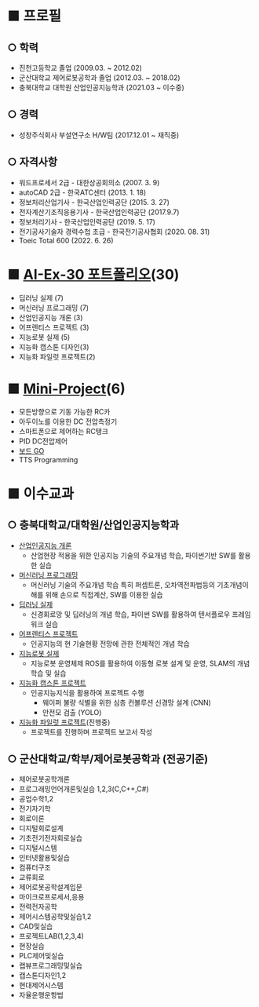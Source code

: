 # ■ 프로필

## ○ 학력

 - 진천고등학교 졸업 (2009.03. ~ 2012.02)
 - 군산대학교 제어로봇공학과 졸업 (2012.03. ~ 2018.02)
 - 충북대학교 대학원 산업인공지능학과 (2021.03 ~ 이수중)

## ○ 경력
 - 성창주식회사 부설연구소 H/W팀 (2017.12.01 ~ 재직중)

## ○ 자격사항
 - 워드프로세서 2급 - 대한상공회의소 (2007. 3. 9)
 - autoCAD 2급 - 한국ATC센터 (2013. 1. 18)
 - 정보처리산업기사 - 한국산업인력공단 (2015. 3. 27)
 - 전자계산기조직응용기사 - 한국산업인력공단 (2017.9.7)
 - 정보처리기사 - 한국산업인력공단 (2019. 5. 17)
 - 전기공사기술자 경력수첩 초급 - 한국전기공사협회 (2020. 08. 31)
 - Toeic Total 600 (2022. 6. 26)

# ■ [AI-Ex-30 포트폴리오](https://github.com/woosangjin/CBNU)(30)
 - 딥러닝 실제 (7)
 - 머신러닝 프로그래밍 (7)
 - 산업인공지능 개론 (3)
 - 어프렌티스 프로젝트 (3)
 - 지능로봇 실제 (5)
 - 지능화 캡스톤 디자인(3)
 - 지능화 파일럿 프로젝트(2)

# ■ [Mini-Project](https://github.com/woosangjin/Mini-Project)(6)
 - 모든방향으로 기동 가능한 RC카
 - 아두이노를 이용한 DC 전압측정기
 - 스마트폰으로 제어하는 RC탱크
 - PID DC전압제어
 - [보드 GO](https://www.youtube.com/watch?v=NZgVnm5m07w)
 - TTS Programming


# ■ 이수교과
## ○ 충북대학교/대학원/산업인공지능학과
 - [산업인공지능 개론](https://github.com/woosangjin/CBNU/tree/main/2021%EB%85%84%20%EC%84%9D%EC%82%AC%201%ED%95%99%EA%B8%B0/%EC%82%B0%EC%97%85%EC%9D%B8%EA%B3%B5%EC%A7%80%EB%8A%A5%20%EA%B0%9C%EB%A1%A0)
   - 산업현장 적용을 위한 인공지능 기술의 주요개념 학습, 파이썬기반 SW를 활용한 실습
 - [머신러닝 프로그래밍](https://github.com/woosangjin/CBNU/tree/main/2021%EB%85%84%20%EC%84%9D%EC%82%AC%201%ED%95%99%EA%B8%B0/%EB%A8%B8%EC%8B%A0%EB%9F%AC%EB%8B%9D%20%ED%94%84%EB%A1%9C%EA%B7%B8%EB%9E%98%EB%B0%8D)
   - 머신러닝 기술의 주요개념 학습 특히 퍼셉트론, 오차역전파법등의 기초개념이해를 위해 손으로 직접계산, SW를 이용한 실습
 - [딥러닝 실제](https://github.com/woosangjin/CBNU/tree/main/2021%EB%85%84%20%EC%84%9D%EC%82%AC%201%ED%95%99%EA%B8%B0/%EB%94%A5%EB%9F%AC%EB%8B%9D%20%EC%8B%A4%EC%A0%9C)
   - 신경회로망 및 딥러닝의 개념 학습, 파이썬 SW를 활용하여 텐서플로우 프레임워크 실습
 - [어프렌티스 프로젝트](https://github.com/woosangjin/CBNU/tree/main/2021%EB%85%84%20%EC%84%9D%EC%82%AC%202%ED%95%99%EA%B8%B0/%EC%96%B4%ED%94%84%EB%A0%8C%ED%8B%B0%EC%8A%A4%20%ED%94%84%EB%A1%9C%EC%A0%9D%ED%8A%B8)
   - 인공지능의 현 기술현황 전망에 관한 전체적인 개념 학습
 - [지능로봇 실제](https://github.com/woosangjin/CBNU/tree/main/2021%EB%85%84%20%EC%84%9D%EC%82%AC%202%ED%95%99%EA%B8%B0/%EC%A7%80%EB%8A%A5%EB%A1%9C%EB%B4%87%20%EC%8B%A4%EC%A0%9C)
   - 지능로봇 운영체제 ROS를 활용하여 이동형 로봇 설계 및 운영, SLAM의 개념 학습 및 실습
 - [지능화 캡스톤 프로젝트](https://github.com/woosangjin/CBNU/tree/main/2022%EB%85%84%20%EC%84%9D%EC%82%AC%203%ED%95%99%EA%B8%B0)
   - 인공지능지식을 활용하여 프로젝트 수행
     - 웨이퍼 불량 식별을 위한 심층 컨볼루션 신경망 설계 (CNN)
     - 안전모 검출 (YOLO)
 - [지능화 파일럿 프로젝트](https://github.com/woosangjin/CBNU/tree/main/2022%EB%85%84%20%EC%84%9D%EC%82%AC%204%ED%95%99%EA%B8%B0/%EC%A7%80%EB%8A%A5%ED%99%94%20%ED%8C%8C%EC%9D%BC%EB%9F%BF%20%ED%94%84%EB%A1%9C%EC%A0%9D%ED%8A%B8)(진행중)
   - 프로젝트를 진행하며 프로젝트 보고서 작성

## ○ 군산대학교/학부/제어로봇공학과 (전공기준)
 - 제어로봇공학개론
 - 프로그래밍언어개론및실습 1,2,3(C,C++,C#)
 - 공업수학1,2
 - 전기자기학
 - 회로이론
 - 디지털회로설계
 - 기초전기전자회로실습
 - 디지털시스템
 - 인터넷활용및실습
 - 컴퓨터구조
 - 교류회로
 - 제어로봇공학설계입문
 - 마이크로프로세서,응용
 - 전력전자공학
 - 제어시스템공학및실습1,2
 - CAD및실습
 - 프로젝트LAB(1,2,3,4)
 - 현장실습
 - PLC제어및실습
 - 랩뷰프로그래밍및실습
 - 캡스톤디자인1,2
 - 현대제어시스템
 - 자율운행운항법
 
 
<!--
**woosangjin/woosangjin** is a ✨ _special_ ✨ repository because its `README.md` (this file) appears on your GitHub profile.

Here are some ideas to get you started:

- 🔭 I’m currently working on ...
- 🌱 I’m currently learning ...
- 👯 I’m looking to collaborate on ...
- 🤔 I’m looking for help with ...
- 💬 Ask me about ...
- 📫 How to reach me: ...
- 😄 Pronouns: ...
- ⚡ Fun fact: ...
-->
